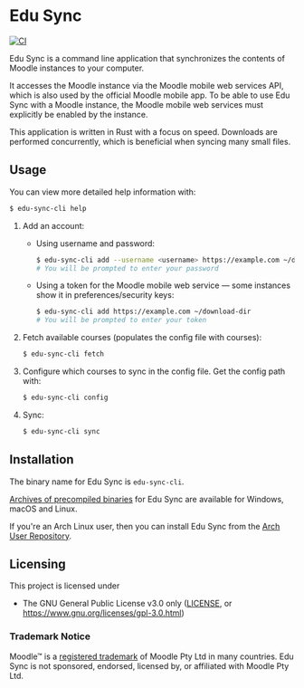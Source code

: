 # Edu Sync

[![CI](https://github.com/edu-sync/edu-sync/actions/workflows/ci.yml/badge.svg)](https://github.com/edu-sync/edu-sync/actions/workflows/ci.yml)

Edu Sync is a command line application that synchronizes the contents of Moodle instances to your computer.

It accesses the Moodle instance via the Moodle mobile web services API, which is also used by the official Moodle mobile app.
To be able to use Edu Sync with a Moodle instance, the Moodle mobile web services must explicitly be enabled by the instance.

This application is written in Rust with a focus on speed.
Downloads are performed concurrently, which is beneficial when syncing many small files.

## Usage

You can view more detailed help information with:

```bash
$ edu-sync-cli help
```

1.  Add an account:

    *   Using username and password:

        ```bash
        $ edu-sync-cli add --username <username> https://example.com ~/download-dir
        # You will be prompted to enter your password
        ```

    *   Using a token for the Moodle mobile web service — some instances show it in preferences/security keys:

        ```bash
        $ edu-sync-cli add https://example.com ~/download-dir
        # You will be prompted to enter your token
        ```

2.  Fetch available courses (populates the config file with courses):

    ```bash
    $ edu-sync-cli fetch
    ```

3.  Configure which courses to sync in the config file. Get the config path with:

    ```bash
    $ edu-sync-cli config
    ```

4.  Sync:

    ```bash
    $ edu-sync-cli sync
    ```

## Installation

The binary name for Edu Sync is `edu-sync-cli`.

[Archives of precompiled binaries](https://github.com/edu-sync/edu-sync/releases) for Edu Sync are available for Windows, macOS and Linux.

If you're an Arch Linux user, then you can install Edu Sync from the [Arch User Repository](https://aur.archlinux.org/packages/edu-sync/).

## Licensing

This project is licensed under
* The GNU General Public License v3.0 only ([LICENSE](LICENSE), or https://www.gnu.org/licenses/gpl-3.0.html)

### Trademark Notice

Moodle™ is a [registered trademark](https://moodle.com/trademarks/) of Moodle Pty Ltd in many countries. Edu Sync is not sponsored, endorsed, licensed by, or affiliated with Moodle Pty Ltd.
